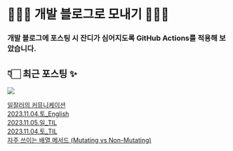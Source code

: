 # 👩🏻‍🌾 개발 블로그로 모내기 🌱🌳✨

### 개발 블로그에 포스팅 시 잔디가 심어지도록 GitHub Actions를 적용해 보았습니다.

## 👇🏻 최근 포스팅 ✨
<p>
    <a href="https://herlang.tistory.com"><img src="https://img.shields.io/badge/Blog-FF5722?style=flat-square&logo=Blogger&logoColor=white"/></a><br>
</p>

<a href=https://herlang.tistory.com/entry/%F0%9F%97%A3%EF%B8%8F%EC%9D%BC%EC%9E%98%EB%9F%AC%EC%9D%98-%EC%BB%A4%EB%AE%A4%EB%8B%88%EC%BC%80%EC%9D%B4%EC%85%98> ️일잘러의 커뮤니케이션</a></br><a href=https://herlang.tistory.com/entry/20231104%ED%86%A0English>2023.11.04.토_English</a></br><a href=https://herlang.tistory.com/entry/20231105%EC%9D%BCTIL-1>2023.11.05.일_TIL</a></br><a href=https://herlang.tistory.com/entry/20231104%ED%86%A0TIL>2023.11.04.토_TIL</a></br><a href=https://herlang.tistory.com/entry/%EB%B0%B0%EC%97%B4-%EB%A9%94%EC%84%9C%EB%93%9C>자주 쓰이는 배열 메서드 (Mutating vs Non-Mutating)</a></br>